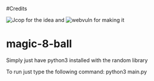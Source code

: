 #Credits 

![Jcop](https://github.com/jubuntus) for the idea and 
![webvuln](https://github.com/webuln) for making it

# magic-8-ball

Simply just have python3 installed with the random library 

To run just type the following command:
  python3 main.py
